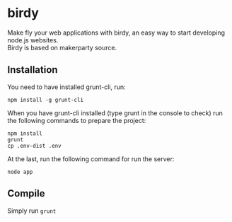 # birdy
Make fly your web applications with birdy, an easy way to start developing node.js websites.<br>
Birdy is based on makerparty source.

## Installation
You need to have installed grunt-cli, run:
```
npm install -g grunt-cli
```

When you have grunt-cli installed (type grunt in the console to check) run the following commands to prepare the project:
```
npm install
grunt
cp .env-dist .env
```
At the last, run the following command for run the server:
```
node app
```
## Compile
Simply run ``grunt``
